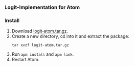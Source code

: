 ### Logit-Implementation for Atom

### Install

1. Download [logit-atom.tar.gz](logit-atom.tar.gz).
2. Create a new directory, cd into it and extract the package:
   ```
   tar xvzf logit-atom.tar.gz
   ```
3. Run `apm install` and `apm link`.
4. Restart Atom.

